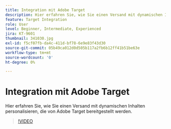 ```yaml
---
title: Integration mit Adobe Target
description: Hier erfahren Sie, wie Sie einen Versand mit dynamischen Inhalten personalisieren, die von Adobe Target bereitgestellt werden.
feature: Target Integration
role: User
level: Beginner, Intermediate, Experienced
jira: KT-9601
thumbnail: 341030.jpg
exl-id: f5cf07fb-da4c-411d-bf78-6e9e83f43d30
source-git-commit: 05b49ca012d0d505b117a2fb6b12ff41b51be63e
workflow-type: tm+mt
source-wordcount: '0'
ht-degree: 0%

---
```


# Integration mit Adobe Target

Hier erfahren Sie, wie Sie einen Versand mit dynamischen Inhalten personalisieren, die von Adobe Target bereitgestellt werden.

>[!VIDEO](https://video.tv.adobe.com/v/341030?quality=12&learn=on)
